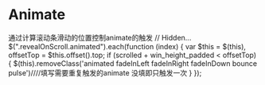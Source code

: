 # Animate
通过计算滚动条滑动的位置控制animate的触发
    // Hidden...
   $(".revealOnScroll.animated").each(function (index) {
      var $this     = $(this),
          offsetTop = $this.offset().top;
      if (scrolled + win_height_padded < offsetTop) {
        $(this).removeClass('animated fadeInLeft fadeInRight fadeInDown bounce pulse')////填写需要重复触发的animate 没填即只触发一次
      }
    });
    
